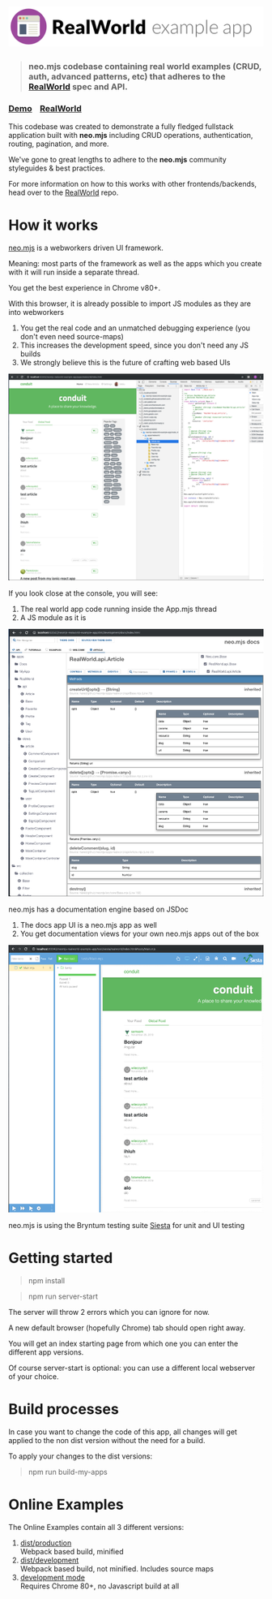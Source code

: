 # ![RealWorld Example App](.github/logo.png)

> ### neo.mjs codebase containing real world examples (CRUD, auth, advanced patterns, etc) that adheres to the [RealWorld](https://github.com/gothinkster/realworld) spec and API.


### [Demo](https://neomjs.github.io/pages/node_modules/neo.mjs/dist/production/apps/realworld/index.html)&nbsp;&nbsp;&nbsp;&nbsp;[RealWorld](https://github.com/gothinkster/realworld)


This codebase was created to demonstrate a fully fledged fullstack application built with **neo.mjs** including CRUD operations, authentication, routing, pagination, and more.

We've gone to great lengths to adhere to the **neo.mjs** community styleguides & best practices.

For more information on how to this works with other frontends/backends, head over to the [RealWorld](https://github.com/gothinkster/realworld) repo.


# How it works

<a href="https://github.com/neomjs/neo">neo.mjs</a> is a webworkers driven UI framework.

Meaning: most parts of the framework as well as the apps which you create with it will run inside a separate thread.

You get the best experience in Chrome v80+.

With this browser, it is already possible to import JS modules as they are into webworkers

1. You get the real code and an unmatched debugging experience (you don't even need source-maps)
2. This increases the development speed, since you don't need any JS builds
3. We strongly believe this is the future of crafting web based UIs

<img src=".github/images/rw-workers.png" alt="real world app workers">

If you look close at the console, you will see:
1. The real world app code running inside the App.mjs thread
2. A JS module as it is

<img src=".github/images/rw-docs.png" alt="real world app docs">

neo.mjs has a documentation engine based on JSDoc
1. The docs app UI is a neo.mjs app as well
2. You get documentation views for your own neo.mjs apps out of the box

<img src=".github/images/rw-test.png" alt="real world app docs">

neo.mjs is using the Bryntum testing suite <a href="https://www.bryntum.com/products/siesta/">Siesta</a> for unit and UI testing

# Getting started

> npm install

> npm run server-start

The server will throw 2 errors which you can ignore for now.

A new default browser (hopefully Chrome) tab should open right away.

You will get an index starting page from which one you can enter the different app versions.

Of course server-start is optional: you can use a different local webserver of your choice.

# Build processes
In case you want to change the code of this app, all changes will get applied to the non dist version
without the need for a build.

To apply your changes to the dist versions:

> npm run build-my-apps

# Online Examples
The Online Examples contain all 3 different versions:
1. <a href="https://neomjs.github.io/pages/node_modules/neo.mjs/dist/production/apps/realworld/index.html">dist/production</a></br>
  Webpack based build, minified
2. <a href="https://neomjs.github.io/pages/node_modules/neo.mjs/dist/development/apps/realworld/index.html">dist/development</a></br>
  Webpack based build, not minified. Includes source maps
3. <a href="https://neomjs.github.io/pages/node_modules/neo.mjs/apps/realworld/index.html">development mode</a></br>
  Requires Chrome 80+, no Javascript build at all
